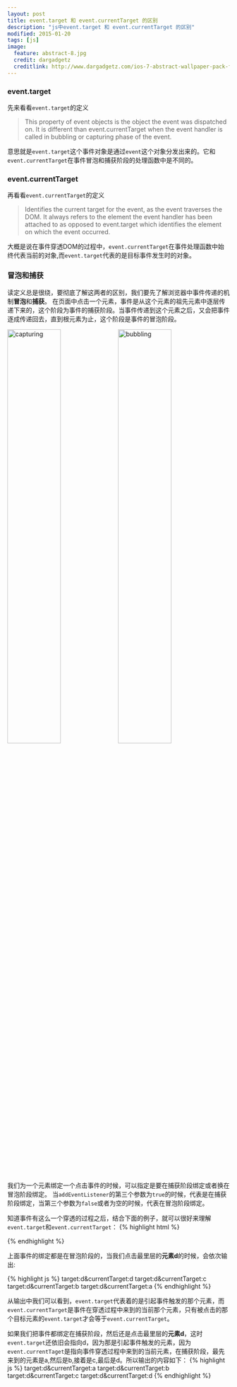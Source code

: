 ```yaml
---
layout: post
title: event.target 和 event.currentTarget 的区别
description: "js中event.target 和 event.currentTarget 的区别"
modified: 2015-01-20
tags: [js]
image:
  feature: abstract-8.jpg
  credit: dargadgetz
  creditlink: http://www.dargadgetz.com/ios-7-abstract-wallpaper-pack-for-iphone-5-and-ipod-touch-retina/
---
```


### event.target
先来看看`event.target`的定义

> This property of event objects is the object the event was dispatched on. It is different than event.currentTarget when the event handler is called in bubbling or capturing phase of the event.

意思就是`event.target`这个事件对象是通过`event`这个对象分发出来的。它和`event.currentTarget`在事件冒泡和捕获阶段的处理函数中是不同的。

### event.currentTarget
再看看`event.currentTarget`的定义

> Identifies the current target for the event, as the event traverses the DOM. It always refers to the element the event handler has been attached to as opposed to event.target which identifies the element on which the event occurred.

大概是说在事件穿透DOM的过程中，`event.currentTarget`在事件处理函数中始终代表当前的对象,而`event.target`代表的是目标事件发生时的对象。

### 冒泡和捕获

读定义总是很绕，要彻底了解这两者的区别，我们要先了解浏览器中事件传递的机制**冒泡**和**捕获**。
在页面中点击一个元素，事件是从这个元素的祖先元素中逐层传递下来的，这个阶段为事件的捕获阶段。当事件传递到这个元素之后，又会把事件逐成传递回去，直到根元素为止，这个阶段是事件的冒泡阶段。

<img src="http://ww4.sinaimg.cn/large/68250c36gw1eofufrk2kxj20cj0aht8w.jpg" alt="capturing" style="width: 49%;">
<img src="http://ww4.sinaimg.cn/large/68250c36gw1eofufqrs15j20ck0abjrj.jpg" alt="bubbling" style="width: 49%;">

我们为一个元素绑定一个点击事件的时候，可以指定是要在捕获阶段绑定或者换在冒泡阶段绑定。
当`addEventListener`的第三个参数为`true`的时候，代表是在捕获阶段绑定，当第三个参数为`false`或者为空的时候，代表在冒泡阶段绑定。

知道事件有这么一个穿透的过程之后，结合下面的例子，就可以很好来理解`event.target`和`event.currentTarget`：
{% highlight html %}
<div id="a">
    <div id="b">
      <div id="c">
        <div id="d"></div>
      </div>
    </div>
</div>

<script>
    document.getElementById('a').addEventListener('click', function(e) {
      console.log('target:' + e.target.id + '&currentTarget:' + e.currentTarget.id);
    });    
    document.getElementById('a').addEventListener('click', function(e) {
      console.log('target:' + e.target.id + '&currentTarget:' + e.currentTarget.id);
    });    
    document.getElementById('a').addEventListener('click', function(e) {
      console.log('target:' + e.target.id + '&currentTarget:' + e.currentTarget.id);
    });    
    document.getElementById('a').addEventListener('click', function(e) {
      console.log('target:' + e.target.id + '&currentTarget:' + e.currentTarget.id);
    });
</script>
{% endhighlight %}

上面事件的绑定都是在冒泡阶段的，当我们点击最里层的**元素d**的时候，会依次输出:

{% highlight js %}
target:d&currentTarget:d
target:d&currentTarget:c
target:d&currentTarget:b
target:d&currentTarget:a
{% endhighlight %}


从输出中我们可以看到，`event.target`代表着的是引起事件触发的那个元素，而`event.currentTarget`是事件在穿透过程中来到的当前那个元素，只有被点击的那个目标元素的`event.target`才会等于`event.currentTarget`。

如果我们把事件都绑定在捕获阶段，然后还是点击最里层的**元素d**，这时`event.target`还依旧会指向d，因为那是引起事件触发的元素，因为`event.currentTaget`是指向事件穿透过程中来到的当前元素，在捕获阶段，最先来到的元素是a,然后是b,接着是c,最后是d。所以输出的内容如下：
{% highlight js %}
target:d&currentTarget:a
target:d&currentTarget:b
target:d&currentTarget:c
target:d&currentTarget:d
{% endhighlight %}




